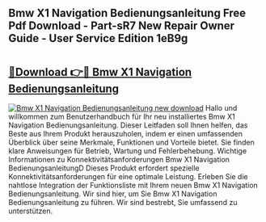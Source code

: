 ## Bmw X1 Navigation Bedienungsanleitung Free Pdf Download - Part-sR7 New Repair Owner Guide - User Service Edition 1eB9g

# <h2><a href="http://df3gkg.blite.top/?on=Bmw+X1+Navigation+Bedienungsanleitung">🔗Download 👉🔴 Bmw X1 Navigation Bedienungsanleitung</a></h2>

[![Bmw X1 Navigation Bedienungsanleitung new download](https://i.imgur.com/lujVjoI.png)](http://df3gkg.blite.top/?on=Bmw+X1+Navigation+Bedienungsanleitung)
Hallo und willkommen zum Benutzerhandbuch für Ihr neu installiertes Bmw X1 Navigation Bedienungsanleitung. Dieser Leitfaden soll Ihnen helfen, das Beste aus Ihrem Produkt herauszuholen, indem er einen umfassenden Überblick über seine Merkmale, Funktionen und Vorteile bietet. Sie finden klare Anweisungen für Betrieb, Wartung und Fehlerbehebung. Wichtige Informationen zu Konnektivitätsanforderungen Bmw X1 Navigation BedienungsanleitungD Dieses Produkt erfordert spezielle Konnektivitätsanforderungen für eine optimale Leistung. Erleben Sie die nahtlose Integration der Funktionsliste mit Ihrem neuen Bmw X1 Navigation Bedienungsanleitung. Wir sind hier, um Sie Bmw X1 Navigation Bedienungsanleitung zu führen. Wir sind bestrebt, Sie umfassend zu unterstützen.
